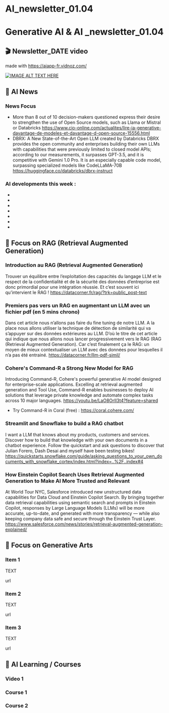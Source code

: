 # AI_newsletter_01.04

# Generative AI & AI _newsletter_01.04

## 🎬 Newsletter_DATE video 
made with https://aiapp-fr.vidnoz.com/

[![IMAGE ALT TEXT HERE](https://img.youtube.com/vi/5BPlf4jZnpw/0.jpg)](https://www.youtube.com/watch?v=5BPlf4jZnpw)


## 🚀  AI News 

### News Focus 
- More than 8 out of 10 decision-makers questioned express their desire to strengthen the use of Open Source models, such as Llama or Mistral or Databricks 
https://www.cio-online.com/actualites/lire-ia-generative-davantage-de-modeles-et-davantage-d-open-source-15556.html
- DBRX: A New State-of-the-Art Open LLM created by Databricks
DBRX provides the open community and enterprises building their own LLMs with capabilities that were previously limited to closed model APIs; according to our measurements, it surpasses GPT-3.5, and it is competitive with Gemini 1.0 Pro. It is an especially capable code model, surpassing specialized models like CodeLLaMA-70B
https://huggingface.co/databricks/dbrx-instruct  

### AI developments this week :
- 
- 
- 
- 
- 
- 
- 


## 🎯 Focus on RAG (Retrieval Augmented Generation)

### Introduction au RAG (Retrieval Augmented Generation)
Trouver un équilibre entre l’exploitation des capacités du langage LLM et le respect de la confidentialité et de la sécurité des données d’entreprise est donc primordial pour une intégration réussie. Et c’est souvent ici qu’intervient le RAG !
https://datacorner.fr/rag/?trk=public_post-text

### Premiers pas vers un RAG en augmentant un LLM avec un fichier pdf (en 5 mins chrono)
Dans cet article nous n’allons pas faire du fine tuning de notre LLM. A la place nous allons utiliser la technique de détection de similarité qui va s’appuyer sur des données extérieures au LLM. D’où le titre de cet article qui indique que nous allons nous lancer progressivement vers le RAG (RAG (Retrieval Augmented Generation). Car c’est finalement ça le RAG: un moyen de mieux contextualiser un LLM avec des données pour lesquelles il n’a pas été entrainé.
https://datacorner.fr/llm-pdf-simil/

### Cohere's Command-R a Strong New Model for RAG
Introducing Command-R, Cohere's powerful generative AI model designed for enterprise-scale applications. Excelling at retrieval augmented generation and Tool Use, Command-R enables businesses to deploy AI solutions that leverage private knowledge and automate complex tasks across 10 major languages.
https://youtu.be/LaO8OrII3t4?feature=shared
- Try Command-R in Coral (free) : https://coral.cohere.com/

### Streamlit and Snowflake to build a RAG chatbot 
I want a LLM that knows about my products, customers and services. Discover how to build that knowledge with your own documents in a chatbot experience. Follow the quickstart and ask questions to discover that Julian Forero, Dash Desai and myself have been testing bikes!
https://quickstarts.snowflake.com/guide/asking_questions_to_your_own_documents_with_snowflake_cortex/index.html?index=..%2F..index#4

### How Einstein Copilot Search Uses Retrieval Augmented Generation to Make AI More Trusted and Relevant
At World Tour NYC, Salesforce introduced new unstructured data capabilities for Data Cloud and Einstein Copilot Search. By bringing together data retrieval capabilities using semantic search and prompts in Einstein Copilot, responses by Large Language Models (LLMs) will be more accurate, up-to-date, and generated with more transparency — while also keeping company data safe and secure through the Einstein Trust Layer.
https://www.salesforce.com/news/stories/retrieval-augmented-generation-explained/


## 🎯 Focus on Generative Arts 

### Item 1 

TEXT 

url 


### Item 2 

TEXT 

url 


### Item 3 

TEXT 

url 



## 📖 AI Learning / Courses 

### Video 1 


### Course 1 


### Course 2 

